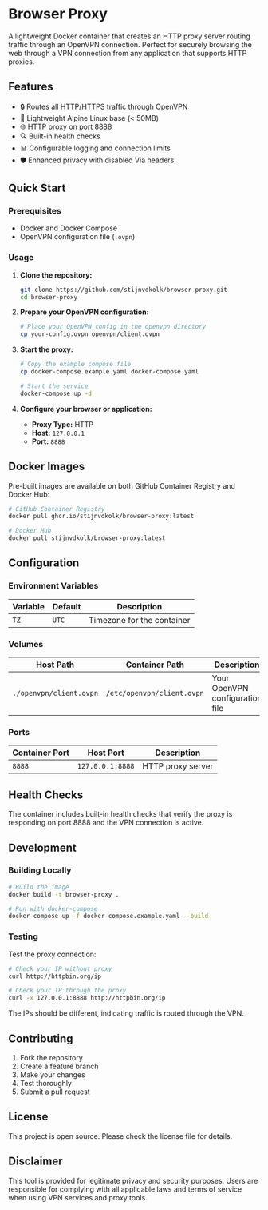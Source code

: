 # Browser Proxy

A lightweight Docker container that creates an HTTP proxy server routing traffic through an OpenVPN connection. Perfect for securely browsing the web through a VPN connection from any application that supports HTTP proxies.

## Features

- 🔒 Routes all HTTP/HTTPS traffic through OpenVPN
- 🚀 Lightweight Alpine Linux base (< 50MB)
- 🌐 HTTP proxy on port 8888
- 🔍 Built-in health checks
- 📊 Configurable logging and connection limits
- 🛡️ Enhanced privacy with disabled Via headers

## Quick Start

### Prerequisites

- Docker and Docker Compose
- OpenVPN configuration file (`.ovpn`)

### Usage

1. **Clone the repository:**
   ```bash
   git clone https://github.com/stijnvdkolk/browser-proxy.git
   cd browser-proxy
   ```

2. **Prepare your OpenVPN configuration:**
   ```bash
   # Place your OpenVPN config in the openvpn directory
   cp your-config.ovpn openvpn/client.ovpn
   ```

3. **Start the proxy:**
   ```bash
   # Copy the example compose file
   cp docker-compose.example.yaml docker-compose.yaml
   
   # Start the service
   docker-compose up -d
   ```

4. **Configure your browser or application:**
   - **Proxy Type:** HTTP
   - **Host:** `127.0.0.1`
   - **Port:** `8888`

## Docker Images

Pre-built images are available on both GitHub Container Registry and Docker Hub:

```bash
# GitHub Container Registry
docker pull ghcr.io/stijnvdkolk/browser-proxy:latest

# Docker Hub
docker pull stijnvdkolk/browser-proxy:latest
```

## Configuration

### Environment Variables

| Variable | Default | Description |
|----------|---------|-------------|
| `TZ` | `UTC` | Timezone for the container |

### Volumes

| Host Path | Container Path | Description |
|-----------|----------------|-------------|
| `./openvpn/client.ovpn` | `/etc/openvpn/client.ovpn` | Your OpenVPN configuration file |

### Ports

| Container Port | Host Port | Description |
|----------------|-----------|-------------|
| `8888` | `127.0.0.1:8888` | HTTP proxy server |


## Health Checks

The container includes built-in health checks that verify the proxy is responding on port 8888 and the VPN connection is active.

## Development

### Building Locally

```bash
# Build the image
docker build -t browser-proxy .

# Run with docker-compose
docker-compose up -f docker-compose.example.yaml --build
```

### Testing

Test the proxy connection:
```bash
# Check your IP without proxy
curl http://httpbin.org/ip

# Check your IP through the proxy
curl -x 127.0.0.1:8888 http://httpbin.org/ip
```

The IPs should be different, indicating traffic is routed through the VPN.

## Contributing

1. Fork the repository
2. Create a feature branch
3. Make your changes
4. Test thoroughly
5. Submit a pull request

## License

This project is open source. Please check the license file for details.

## Disclaimer

This tool is provided for legitimate privacy and security purposes. Users are responsible for complying with all applicable laws and terms of service when using VPN services and proxy tools.
